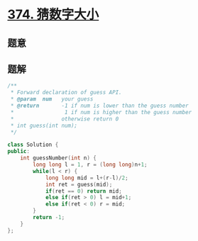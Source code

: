 #  [374. 猜数字大小](https://leetcode-cn.com/problems/guess-number-higher-or-lower/)

## 题意



## 题解



```c++
/** 
 * Forward declaration of guess API.
 * @param  num   your guess
 * @return 	     -1 if num is lower than the guess number
 *			      1 if num is higher than the guess number
 *               otherwise return 0
 * int guess(int num);
 */

class Solution {
public:
    int guessNumber(int n) {
        long long l = 1, r = (long long)n+1;
        while(l < r) {
            long long mid = l+(r-l)/2;
            int ret = guess(mid);
            if(ret == 0) return mid;
            else if(ret > 0) l = mid+1;
            else if(ret < 0) r = mid;
        }
        return -1;
    }
};
```



```python3

```

